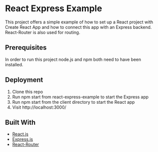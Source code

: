 # React Express Example

This project offers a simple example of how to set up a React project with Create React App and how to connect this app with an Express backend. React-Router is also used for routing.

## Prerequisites

In order to run this project node.js and npm both need to have been installed.

## Deployment

<ol>
<li>Clone this repo</li>
<li>Run npm start from react-express-example to start the Express app</li>
<li>Run npm start from the client directory to start the React app</li>
<li>Visit http://localhost:3000/</li>
</ol>

## Built With

- [React.js](https://reactjs.org/)
- [Express.js](https://expressjs.com/)
- [React-Router](https://reacttraining.com/react-router/core/guides/philosophy)
